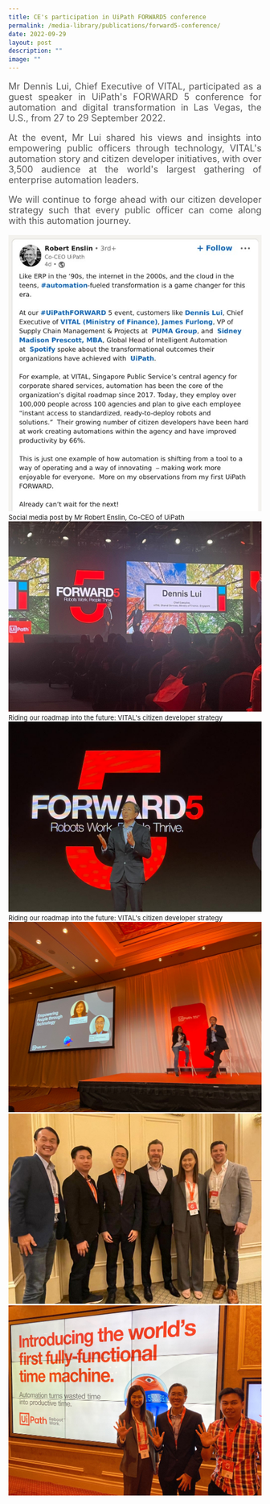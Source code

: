 ```yaml
---
title: CE's participation in UiPath FORWARD5 conference
permalink: /media-library/publications/forward5-conference/
date: 2022-09-29
layout: post
description: ""
image: ""
---
```

<p style="font-size: 18px;color:#585858;text-align:justify;">
Mr Dennis Lui, Chief Executive of VITAL, participated as a guest speaker in UiPath's FORWARD 5 conference for automation and digital transformation in Las Vegas, the U.S., from 27 to 29 September 2022.
</p>
<p style="font-size: 18px;color:#585858;text-align:justify;">
At the event, Mr Lui shared his views and insights into empowering public officers through technology, VITAL's automation story and citizen developer initiatives, with over 3,500 audience at the world's largest gathering of enterprise automation leaders.
</p>
<p style="font-size: 18px;color:#585858;text-align:justify;">
We will continue to forge ahead with our citizen developer strategy such that every public officer can come along with this automation journey.
</p>
<img src="/images/Media/Forward5 0.jpg">
<font size="-1">Social media post by Mr Robert Enslin, Co-CEO of UiPath</font>
<br>
<img src="/images/Media/Forward5 1.jpeg">
<font size="-1">Riding our roadmap into the future: VITAL's citizen developer strategy</font>
<br>
<img src="/images/Media/Forward5 2.jpeg">
<font size="-1">Riding our roadmap into the future: VITAL's citizen developer strategy</font>
<br>
<img src="/images/Media/Forward5 3.jpeg">
<br>
<img src="/images/Media/Forward5 4.jpeg">
<br>
<img src="/images/Media/Forward5 5.jpeg">